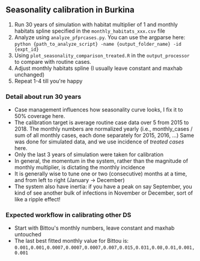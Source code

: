 ## Seasonality calibration in Burkina
1. Run 30 years of simulation with habitat multiplier of 1 and monthly habitats spline specified in the `monthly_habitats_xxx.csv` file
2. Analyze using `analyze_pfprcases.py`. You can use the argparse here: `python {path_to_analyze_script} -name {output_folder_name} -id {expt_id}`
3. Using `plot_seasonality_comparison_treated.R` in the `output_processor` to compare with routine cases.
4. Adjust monthly habitats spline (I usually leave constant and maxhab unchanged)
5. Repeat 1-4 till you're happy

### Detail about run 30 years
- Case management influences how seasonality curve looks, I fix it to 50% coverage here.
- The calibration target is average routine case data over 5 from 2015 to 2018. The monthly numbers are normalized yearly (i.e., monthly_cases / sum of all monthly cases, each done separately for 2015, 2016, ...) Same was done for simulated data, and we use incidence of *treated cases* here.
- Only the last 3 years of simulation were taken for calibration
- In general, the momentum in the system, rather than the magnitude of monthly multiplier, is dictating the monthly incidence
- It is generally wise to tune one or two (consecutive) months at a time, and from left to right (January -> December)
- The system also have inertia: if you have a peak on say September, you kind of see another bulk of infections in November or December, sort of like a ripple effect!

### Expected workflow in calibrating other DS
- Start with Bittou's monthly numbers, leave constant and maxhab untouched
- The last best fitted monthly value for Bittou is: `0.001,0.001,0.0007,0.0007,0.0007,0.007,0.015,0.031,0.08,0.01,0.001,0.001`

